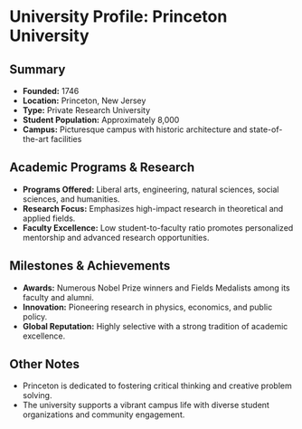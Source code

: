 # University Profile: Princeton University

## Summary
- **Founded:** 1746
- **Location:** Princeton, New Jersey
- **Type:** Private Research University
- **Student Population:** Approximately 8,000
- **Campus:** Picturesque campus with historic architecture and state-of-the-art facilities

## Academic Programs & Research
- **Programs Offered:** Liberal arts, engineering, natural sciences, social sciences, and humanities.
- **Research Focus:** Emphasizes high-impact research in theoretical and applied fields.
- **Faculty Excellence:** Low student-to-faculty ratio promotes personalized mentorship and advanced research opportunities.

## Milestones & Achievements
- **Awards:** Numerous Nobel Prize winners and Fields Medalists among its faculty and alumni.
- **Innovation:** Pioneering research in physics, economics, and public policy.
- **Global Reputation:** Highly selective with a strong tradition of academic excellence.

## Other Notes
- Princeton is dedicated to fostering critical thinking and creative problem solving.
- The university supports a vibrant campus life with diverse student organizations and community engagement.
